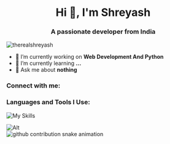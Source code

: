 <h1 align="center">Hi 👋, I'm Shreyash</h1>
<h3 align="center">A passionate developer from India</h3>

<p align="left">
  <img src="https://komarev.com/ghpvc/?username=therealshreyash&label=Profile%20views&color=0e75b6&style=flat" alt="therealshreyash" />
</p>

- 🔭 I’m currently working on **Web Development And Python**  
- 🌱 I’m currently learning **...**  
- 💬 Ask me about **nothing**  

<h3 align="left">Connect with me:</h3>
<p align="left">
<!-- Add your social links here -->
</p>

<h3 align="left">Languages and Tools I Use:</h3>
<p align="left">
  <img src="https://skillicons.dev/icons?i=vscode,idea,pycharm,js,python,nodejs,flask,mongodb,tailwindcss,react,vite,html,css" alt="My Skills">
</p>

![Alt](https://repobeats.axiom.co/api/embed/47f7fc7e379bcc7b79bd30382587c81d8698fe49.svg "Repobeats analytics image")  
<img alt="github contribution snake animation" src="https://github.com/TheRealShreyash/zara/blob/main/.github/assets/github-snake.svg">
